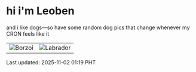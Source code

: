 # hi i'm Leoben

and i like dogs—so have some random dog pics that change whenever my CRON feels like it

|  |  |
|--------|----------|
| ![Borzoi](https://random-dog-vercel.vercel.app/api/random-borzoi?v=1762017571) | ![Labrador](https://random-dog-vercel.vercel.app/api/random-labrador?v=1762017571) |

Last updated: 2025-11-02 01:19 PHT
